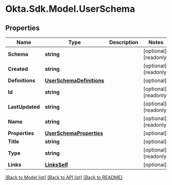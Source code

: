 # Okta.Sdk.Model.UserSchema

## Properties

Name | Type | Description | Notes
------------ | ------------- | ------------- | -------------
**Schema** | **string** |  | [optional] [readonly] 
**Created** | **string** |  | [optional] [readonly] 
**Definitions** | [**UserSchemaDefinitions**](UserSchemaDefinitions.md) |  | [optional] 
**Id** | **string** |  | [optional] [readonly] 
**LastUpdated** | **string** |  | [optional] [readonly] 
**Name** | **string** |  | [optional] [readonly] 
**Properties** | [**UserSchemaProperties**](UserSchemaProperties.md) |  | [optional] 
**Title** | **string** |  | [optional] 
**Type** | **string** |  | [optional] [readonly] 
**Links** | [**LinksSelf**](LinksSelf.md) |  | [optional] 

[[Back to Model list]](../README.md#documentation-for-models) [[Back to API list]](../README.md#documentation-for-api-endpoints) [[Back to README]](../README.md)

